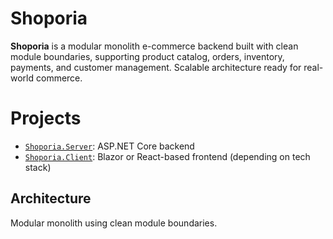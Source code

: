 # Shoporia

**Shoporia** is a modular monolith e-commerce backend built with clean module boundaries, supporting product catalog, orders, inventory, payments, and customer management. Scalable architecture ready for real-world commerce.

# Projects

- [`Shoporia.Server`](./Shoporia.Server): ASP.NET Core backend
- [`Shoporia.Client`](./Shoporia.Client): Blazor or React-based frontend (depending on tech stack)

## Architecture

Modular monolith using clean module boundaries.

